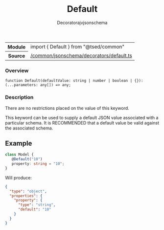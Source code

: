 
<header class="symbol-info-header"><h1 id="default">Default</h1><label class="symbol-info-type-label decorator">Decorator</label><label class="api-type-label ajv" title="ajv">ajv</label><label class="api-type-label jsonschema" title="jsonschema">jsonschema</label></header>
<!-- summary -->
<section class="symbol-info"><table class="is-full-width"><tbody><tr><th>Module</th><td><div class="lang-typescript"><span class="token keyword">import</span> { Default }&nbsp;<span class="token keyword">from</span>&nbsp;<span class="token string">"@tsed/common"</span></div></td></tr><tr><th>Source</th><td><a href="https://github.com/Romakita/ts-express-decorators/blob/v4.28.0/src//common/jsonschema/decorators/default.ts#L0-L0">/common/jsonschema/decorators/default.ts</a></td></tr></tbody></table></section>
<!-- overview -->


### Overview


<pre><code class="typescript-lang ">function <span class="token function">Default</span><span class="token punctuation">(</span>defaultValue<span class="token punctuation">:</span> <span class="token keyword">string</span> | <span class="token keyword">number</span> | <span class="token keyword">boolean</span> | <span class="token punctuation">{</span><span class="token punctuation">}</span><span class="token punctuation">)</span><span class="token punctuation">:</span> <span class="token punctuation">(</span>...parameters<span class="token punctuation">:</span> <span class="token keyword">any</span><span class="token punctuation">[</span><span class="token punctuation">]</span><span class="token punctuation">)</span> => <span class="token keyword">any</span><span class="token punctuation">;</span></code></pre>


<!-- Parameters -->

<!-- Description -->


### Description

There are no restrictions placed on the value of this keyword.

This keyword can be used to supply a default JSON value associated with a particular schema.
It is RECOMMENDED that a default value be valid against the associated schema.

## Example

```typescript
class Model {
   @Default("10")
   property: string = "10";
}
```

Will produce:

```json
{
  "type": "object",
  "properties": {
    "property": {
      "type": "string",
      "default": "10"
    }
  }
}
```

<!-- Members -->

